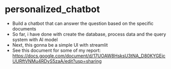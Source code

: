 # personalized_chatbot
- Build a chatbot that can answer the question based on the specific documents
- So far, i have done with create the database, process data and the query system with AI model
- Next, this gonna be a simple UI with streamlit
- See this document for some of my report: https://docs.google.com/document/d/17UOAW8HsksU3tNA_D80KYGEjcUURftVNMu4RDyS5zaA/edit?usp=sharing

